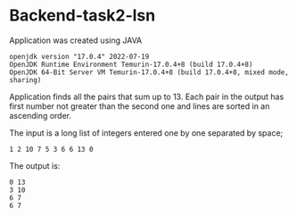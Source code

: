 # Backend-task2-lsn

Application was created using JAVA
```
openjdk version "17.0.4" 2022-07-19
OpenJDK Runtime Environment Temurin-17.0.4+8 (build 17.0.4+8)
OpenJDK 64-Bit Server VM Temurin-17.0.4+8 (build 17.0.4+8, mixed mode, sharing)
```


Application finds all the pairs that sum up to 13. 
Each pair in the output has first number not greater than the second one 
and lines are sorted in an ascending order.

The input is a long list of integers entered one by one separated by space;
```
1 2 10 7 5 3 6 6 13 0
```

The output is: 
```
0 13
3 10
6 7
6 7
```